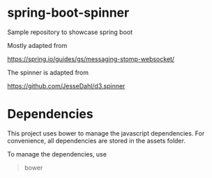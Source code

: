 # spring-boot-spinner
Sample repository to showcase spring boot

Mostly adapted from

https://spring.io/guides/gs/messaging-stomp-websocket/

The spinner is adapted from

https://github.com/JesseDahl/d3.spinner

# Dependencies

This project uses bower to manage the javascript dependencies.
For convenience, all dependencies are stored in the assets folder.

To manage the dependencies, use

> bower
